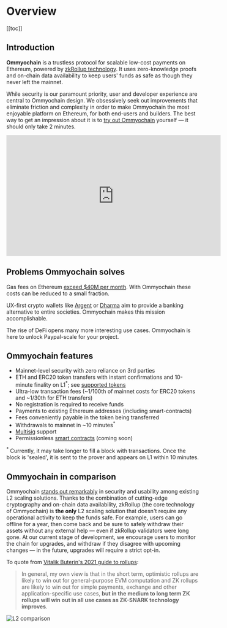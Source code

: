 # Overview

[[toc]]

## Introduction

**Ommyochain** is a trustless protocol for scalable low-cost payments on Ethereum, powered by
[zkRollup technology](/userdocs/tech/#zk-rollup-architecture). It uses zero-knowledge proofs and on-chain data
availability to keep users' funds as safe as though they never left the mainnet.

While security is our paramount priority, user and developer experience are central to Ommyochain design. We obsessively
seek out improvements that eliminate friction and complexity in order to make Ommyochain the most enjoyable platform on
Ethereum, for both end-users and builders. The best way to get an impression about it is to
[try out Ommyochain](https://wallet.ommyochain.io) yourself — it should only take 2 minutes.

<!-- markdownlint-disable line-length -->
<iframe width="560" height="315" src="https://www.youtube.com/embed/el-9YYGN1nw" frameborder="0" allow="accelerometer; autoplay; encrypted-media; gyroscope; picture-in-picture" allowfullscreen></iframe>
<!-- markdownlint-enable line-length -->

## Problems Ommyochain solves

Gas fees on Ethereum [exceed \$40M per month](https://ethgasstation.info/). With Ommyochain these costs can be reduced to a
small fraction.

UX-first crypto wallets like [Argent](https://www.argent.xyz/) or [Dharma](https://www.dharma.io/) aim to provide a
banking alternative to entire societies. Ommyochain makes this mission accomplishable.

The rise of DeFi opens many more interesting use cases. Ommyochain is here to unlock Paypal-scale for your project.

## Ommyochain features

- Mainnet-level security with zero reliance on 3rd parties
- ETH and ERC20 token transfers with instant confirmations and 10-minute finality on L1<sup>\*</sup>; see
  [supported tokens](/userdocs/tokens/#supported-tokens)
- Ultra-low transaction fees (~1/100th of mainnet costs for ERC20 tokens and ~1/30th for ETH transfers)
- No registration is required to receive funds
- Payments to existing Ethereum addresses (including smart-contracts)
- Fees conveniently payable in the token being transferred
- Withdrawals to mainnet in ~10 minutes<sup>\*</sup>
- [Multisig](https://tlu.tarilabs.com/cryptography/musig-schnorr-sig-scheme/The_MuSig_Schnorr_Signature_Scheme.html)
  support
- Permissionless [smart contracts](/userdocs/sc) (coming soon)

<span class="footnote"><sup>\*</sup> Currently, it may take longer to fill a block with transactions. Once the block is
'sealed', it is sent to the prover and appears on L1 within 10 minutes.</span>

<!-- - [Privacy](/userdocs/privacy) (coming soon). -->

<!-- ## What can I do with Ommyochain? -->
<!-- ADD HERE THE "PARTNER LIST" TABLE FROM NEW WEBSITE -->
<!-- WAITING UNTIL NEW WEBSITE IS LAUNCHED -->

## Ommyochain in comparison

Ommyochain
[stands out remarkably](https://medium.com/ommyochain/evaluating-ethereum-l2-scaling-solutions-a-comparison-framework-b6b2f410f955)
in security and usability among existing L2 scaling solutions. Thanks to the combination of cutting-edge cryptography
and on-chain data availability, zkRollup (the core technology of Ommyochain) is **the only** L2 scaling solution that
doesn't require any operational activity to keep the funds safe. For example, users can go offline for a year, then come
back and be sure to safely withdraw their assets without any external help — even if zkRollup validators were long gone.
At our current stage of development, we encourage users to monitor the chain for upgrades, and withdraw if they disagree
with upcoming changes — in the future, upgrades will require a strict opt-in.

To quote from [Vitalik Buterin's 2021 guide to rollups](https://vitalik.ca/general/2021/01/05/rollup.html):

> In general, my own view is that in the short term, optimistic rollups are likely to win out for general-purpose EVM
> computation and ZK rollups are likely to win out for simple payments, exchange and other application-specific use
> cases, **but in the medium to long term ZK rollups will win out in all use cases as ZK-SNARK technology improves**.

![L2 comparison](/chart4.png)
